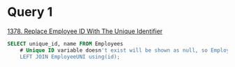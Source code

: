 # Query 1
[1378. Replace Employee ID With The Unique Identifier](https://leetcode.com/problems/replace-employee-id-with-the-unique-identifier/description/?envType=study-plan-v2&envId=top-sql-50)

```SQL
SELECT unique_id, name FROM Employees
    # Unique ID variable doesn't exist will be shown as null, so EmployeeUNI table is put at the  right side of LEFT JOIN function
    LEFT JOIN EmployeeUNI using(id);
```
